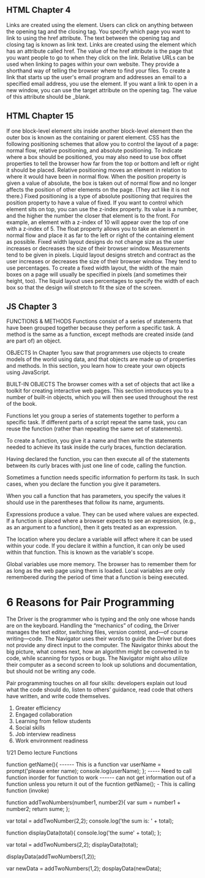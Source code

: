 <h2>HTML Chapter 4</h2>
Links are created using the <a> element. Users can click on anything between the opening <a> tag and the closing </a> tag. You specify which page you want to link to using the href attribute.
The text between the opening <a> tag and closing </a> tag is known as link text.
Links are created using the <a> element which has an attribute called href. The value of the href attribute is the page that you want people to go to when they click on the link.
Relative URLs can be used when linking to pages within your own website. They provide a shorthand way of telling the browser where to find your files.
To create a link that starts up
the user's email program and addresses an email to a specified email address, you use the <a> element. 
If you want a link to open in a new window, you can use the target attribute on the opening <a> tag. The value of this attribute should be _blank.

<h2>HTML Chapter 15</h2>
If one block-level element sits inside another block-level element then the outer box is known as the containing or parent element.
CSS has the following positioning schemes that allow you to control the layout of a page: normal flow, relative positioning, and absolute positioning.
To indicate where a box should be positioned, you may also need to use box offset properties to tell the browser how far from the top or bottom and left or right it should be placed. 
Relative positioning moves an element in relation to where it would have been in normal flow.
When the position property is given a value of absolute, the box is taken out of normal flow and no longer affects the position of other elements on the page. (They act like it is not there.)
Fixed positioning is a type
of absolute positioning that requires the position property to have a value of fixed.
If you want to control which element sits on top, you can use the z-index property. Its value is a number, and the higher the number the closer that element is to the front. For example, an element with a z-index of 10 will appear over the top of one with a z-index of 5.
The float property allows you to take an element in normal flow and place it as far to the left or right of the containing element as possible.
Fixed width layout designs do not change size as the user increases
or decreases the size of their browser window. Measurements tend to be given in pixels.
Liquid layout designs stretch and contract as the user increases or decreases the size of their browser window. They tend to use percentages.
To create a fixed width layout, the width of the main boxes on a page will usually be specified in pixels (and sometimes their height, too).
The liquid layout uses percentages to specify the width of each box so that the design will stretch to fit the size of the screen.


<h2>JS Chapter 3</h2>

FUNCTIONS & METHODS
Functions consist of a series of statements
that have been grouped together because they perform a specific task.
A method is the same as a function, except methods are created inside (and are part of) an object.

OBJECTS
In Chapter 1you saw that
programmers use objects to create models of the world using data, and that objects are made up of properties and methods. In this section, you learn how to create your own objects using JavaScript.

BUILT-IN OBJECTS
The browser comes with a set of objects that act like a toolkit for creating interactive web pages. This section introduces you to a number of built-in objects, which you will then see used throughout the rest of the book.

Functions let you group a series of statements together to perform a specific task. If different parts of a script repeat the same task, you can reuse the function (rather than repeating the same set of statements).

To create a function, you give it a name and then write the statements needed to achieve its task inside the curly braces, function declaration. 

Having declared the function, you can then execute all of the statements between its curly braces with just one line of code, calling the function. 

Sometimes a function needs specific information fo perform its task. In such cases, when you declare the function you give it parameters. 

When you call a function that has parameters, you specify the values it should use in the parentheses that follow its name, arguments. 

Expressions produce a value. They can be used where values are expected. If a function is placed where a browser expects to see an expression,
(e.g., as an argument to a function), then it gets treated as an expression.

The location where you declare a variable will affect where it can be used within your code. If you declare it within a function, it can only be used within that function. This is known as the variable's scope.

Global variables use more memory. The browser has to remember them for as long as the web page using them is loaded. Local variables are only remembered during the period of time that a function is being executed.

<h1>6 Reasons for Pair Programming</h2>

The Driver is the programmer who is typing and the only one whose hands are on the keyboard. Handling the “mechanics” of coding, the Driver manages the text editor, switching files, version control, and—of course writing—code. The Navigator uses their words to guide the Driver but does not provide any direct input to the computer. The Navigator thinks about the big picture, what comes next, how an algorithm might be converted in to code, while scanning for typos or bugs. The Navigator might also utilize their computer as a second screen to look up solutions and documentation, but should not be writing any code.

Pair programming touches on all four skills: developers explain out loud what the code should do, listen to others’ guidance, read code that others have written, and write code themselves.
1. Greater efficiency
2. Engaged collaboration
3. Learning from fellow students
4. Social skills
5. Job interview readiness
6. Work environment readiness





1/21 Demo lecture Functions


function getName(){ ------ This is a function
    var userName = prompt('please enter name);
    console.log(userName);
};
----- Need to call function inorder for function to work
------ can not get information out of a function unless you return it out of the fucntion
getName(); - This is calling function (invoke)


<!-- function getName(){ ------ This is a function
    var userName = prompt('please enter name);
    return 'the user entered: ' + userName;
};

getName(); -->


function addTwoNumbers(number1, number2){
    var sum = number1 + number2;
    return sume;
};

var total = addTwoNumber(2,2);
console.log('the sum is: ' + total);

<!-- ******Have to assign function whe you are returning something -->


function displayData(total){
        console.log('the sume' + total);
};

var total = addTwoNumbers(2,2);
displayData(total);


<!-- 114 and 116-117 are the same -->
displayData(addTwoNumbers(1,2));

var newData = addTwoNumbers(1,2);
dosplayData(newData);